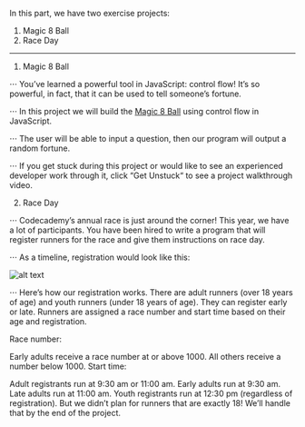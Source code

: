 
In this part, we have two exercise projects:
1. Magic 8 Ball
2. Race Day

---

1. Magic 8 Ball

⋅⋅⋅ You’ve learned a powerful tool in JavaScript: control flow! It’s so powerful, in fact, that it can be used to tell someone’s fortune.

⋅⋅⋅ In this project we will build the [Magic 8 Ball](https://en.wikipedia.org/wiki/Magic_8-Ball) using control flow in JavaScript.

⋅⋅⋅ The user will be able to input a question, then our program will output a random fortune.

⋅⋅⋅ If you get stuck during this project or would like to see an experienced developer work through it, click “Get Unstuck“ to see a project walkthrough video.

2. Race Day

⋅⋅⋅ Codecademy’s annual race is just around the corner! This year, we have a lot of participants. You have been hired to write a program that will register runners for the race and give them instructions on race day.

⋅⋅⋅ As a timeline, registration would look like this:

![alt text](https://content.codecademy.com/projects/introduction-to-javascript/learn-javascript-control-flow/race-day/raceday-timeline.svg)

⋅⋅⋅ Here’s how our registration works. There are adult runners (over 18 years of age) and youth runners (under 18 years of age).
They can register early or late. Runners are assigned a race number and start time based on their age and registration.

Race number:

Early adults receive a race number at or above 1000.
All others receive a number below 1000.
Start time:

Adult registrants run at 9:30 am or 11:00 am.
Early adults run at 9:30 am.
Late adults run at 11:00 am.
Youth registrants run at 12:30 pm (regardless of registration).
But we didn’t plan for runners that are exactly 18! We’ll handle that by the end of the project.
